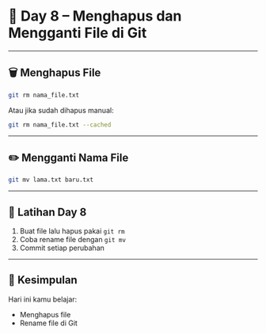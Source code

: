 # 📘 Day 8 – Menghapus dan Mengganti File di Git

---

## 🗑️ Menghapus File

```bash
git rm nama_file.txt
```

Atau jika sudah dihapus manual:

```bash
git rm nama_file.txt --cached
```

---

## ✏️ Mengganti Nama File

```bash
git mv lama.txt baru.txt
```

---

## 🧪 Latihan Day 8

1. Buat file lalu hapus pakai `git rm`
2. Coba rename file dengan `git mv`
3. Commit setiap perubahan

---

## 🏁 Kesimpulan

Hari ini kamu belajar:
- Menghapus file
- Rename file di Git
